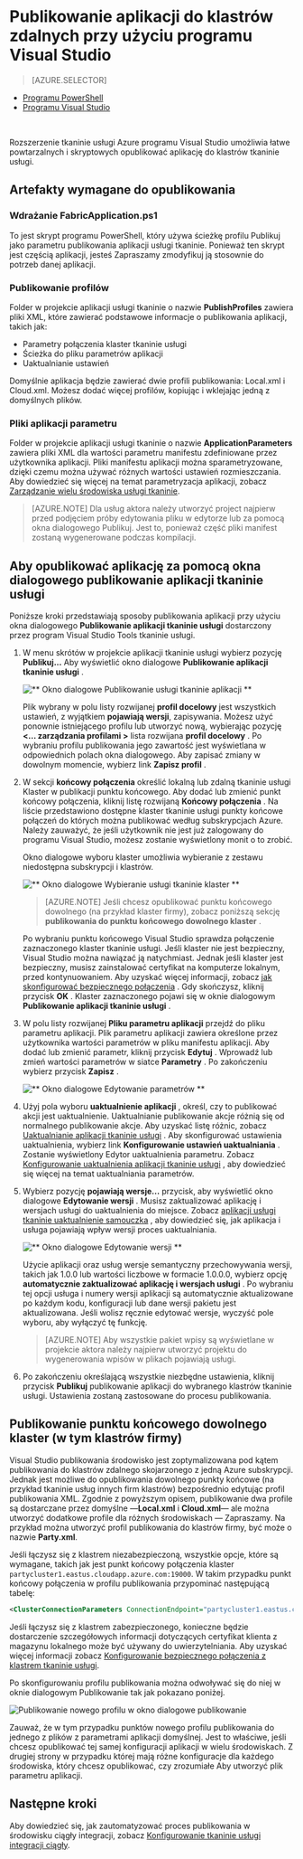 <properties
    pageTitle="Publikowanie aplikacji w klastrze zdalnego z programem Visual Studio | Microsoft Azure"
    description="Dowiedz się, jak opublikować aplikację do klastrów tkaninie zdalny przy użyciu programu Visual Studio."
    services="service-fabric"
    documentationCenter="na"
    authors="cawams"
    manager="timlt"
    editor="" />

<tags
    ms.service="multiple"
    ms.devlang="dotnet"
    ms.topic="article"
    ms.tgt_pltfrm="na"
    ms.workload="multiple"
    ms.date="07/29/2016"
    ms.author="cawa" />

# <a name="publish-an-application-to-a-remote-cluster-by-using-visual-studio"></a>Publikowanie aplikacji do klastrów zdalnych przy użyciu programu Visual Studio

> [AZURE.SELECTOR]
- [Programu PowerShell](service-fabric-deploy-remove-applications.md)
- [Programu Visual Studio](service-fabric-publish-app-remote-cluster.md)

<br/>

Rozszerzenie tkaninie usługi Azure programu Visual Studio umożliwia łatwe powtarzalnych i skryptowych opublikować aplikację do klastrów tkaninie usługi.

## <a name="the-artifacts-required-for-publishing"></a>Artefakty wymagane do opublikowania

### <a name="deploy-fabricapplicationps1"></a>Wdrażanie FabricApplication.ps1

To jest skrypt programu PowerShell, który używa ścieżkę profilu Publikuj jako parametru publikowania aplikacji usługi tkaninie. Ponieważ ten skrypt jest częścią aplikacji, jesteś Zapraszamy zmodyfikuj ją stosownie do potrzeb danej aplikacji.

### <a name="publish-profiles"></a>Publikowanie profilów

Folder w projekcie aplikacji usługi tkaninie o nazwie **PublishProfiles** zawiera pliki XML, które zawierać podstawowe informacje o publikowania aplikacji, takich jak:

- Parametry połączenia klaster tkaninie usługi
- Ścieżka do pliku parametrów aplikacji
- Uaktualnianie ustawień

Domyślnie aplikacja będzie zawierać dwie profili publikowania: Local.xml i Cloud.xml. Możesz dodać więcej profilów, kopiując i wklejając jedną z domyślnych plików.

### <a name="application-parameter-files"></a>Pliki aplikacji parametru

Folder w projekcie aplikacji usługi tkaninie o nazwie **ApplicationParameters** zawiera pliki XML dla wartości parametru manifestu zdefiniowane przez użytkownika aplikacji. Pliki manifestu aplikacji można sparametryzowane, dzięki czemu można używać różnych wartości ustawień rozmieszczania. Aby dowiedzieć się więcej na temat parametryzacja aplikacji, zobacz [Zarządzanie wielu środowiska usługi tkaninie](service-fabric-manage-multiple-environment-app-configuration.md).

>[AZURE.NOTE] Dla usług aktora należy utworzyć project najpierw przed podjęciem próby edytowania pliku w edytorze lub za pomocą okna dialogowego Publikuj. Jest to, ponieważ część pliki manifest zostaną wygenerowane podczas kompilacji.

## <a name="to-publish-an-application-by-using-the-publish-service-fabric-application-dialog-box"></a>Aby opublikować aplikację za pomocą okna dialogowego publikowanie aplikacji tkaninie usługi

Poniższe kroki przedstawiają sposoby publikowania aplikacji przy użyciu okna dialogowego **Publikowanie aplikacji tkaninie usługi** dostarczony przez program Visual Studio Tools tkaninie usługi.

1. W menu skrótów w projekcie aplikacji tkaninie usługi wybierz pozycję **Publikuj...** Aby wyświetlić okno dialogowe **Publikowanie aplikacji tkaninie usługi** .

    ![** Okno dialogowe Publikowanie usługi tkaninie aplikacji **][0]

    Plik wybrany w polu listy rozwijanej **profil docelowy** jest wszystkich ustawień, z wyjątkiem **pojawiają wersji**, zapisywania. Możesz użyć ponownie istniejącego profilu lub utworzyć nową, wybierając pozycję **<... zarządzania profilami >** lista rozwijana **profil docelowy** . Po wybraniu profilu publikowania jego zawartość jest wyświetlana w odpowiednich polach okna dialogowego. Aby zapisać zmiany w dowolnym momencie, wybierz link **Zapisz profil** .    

2. W sekcji **końcowy połączenia** określić lokalną lub zdalną tkaninie usługi Klaster w publikacji punktu końcowego. Aby dodać lub zmienić punkt końcowy połączenia, kliknij listę rozwijaną **Końcowy połączenia** . Na liście przedstawiono dostępne klaster tkaninie usługi punkty końcowe połączeń do których można publikować według subskrypcjach Azure. Należy zauważyć, że jeśli użytkownik nie jest już zalogowany do programu Visual Studio, możesz zostanie wyświetlony monit o to zrobić.

    Okno dialogowe wyboru klaster umożliwia wybieranie z zestawu niedostępna subskrypcji i klastrów.

    ![** Okno dialogowe Wybieranie usługi tkaninie klaster **][1]

    >[AZURE.NOTE] Jeśli chcesz opublikować punktu końcowego dowolnego (na przykład klaster firmy), zobacz poniższą sekcję **publikowania do punktu końcowego dowolnego klaster** .

    Po wybraniu punktu końcowego Visual Studio sprawdza połączenie zaznaczonego klaster tkaninie usługi. Jeśli klaster nie jest bezpieczny, Visual Studio można nawiązać ją natychmiast. Jednak jeśli klaster jest bezpieczny, musisz zainstalować certyfikat na komputerze lokalnym, przed kontynuowaniem. Aby uzyskać więcej informacji, zobacz [jak skonfigurować bezpiecznego połączenia](service-fabric-visualstudio-configure-secure-connections.md) . Gdy skończysz, kliknij przycisk **OK** . Klaster zaznaczonego pojawi się w oknie dialogowym **Publikowanie aplikacji tkaninie usługi** .

3. W polu listy rozwijanej **Pliku parametru aplikacji** przejdź do pliku parametru aplikacji. Plik parametru aplikacji zawiera określone przez użytkownika wartości parametrów w pliku manifestu aplikacji. Aby dodać lub zmienić parametr, kliknij przycisk **Edytuj** . Wprowadź lub zmień wartości parametrów w siatce **Parametry** . Po zakończeniu wybierz przycisk **Zapisz** .

    ![** Okno dialogowe Edytowanie parametrów **][2]

4. Użyj pola wyboru **uaktualnienie aplikacji** , określ, czy to publikować akcji jest uaktualnienie. Uaktualnianie publikowanie akcje różnią się od normalnego publikowanie akcje. Aby uzyskać listę różnic, zobacz [Uaktualnianie aplikacji tkaninie usługi](service-fabric-application-upgrade.md) . Aby skonfigurować ustawienia uaktualnienia, wybierz link **Konfigurowanie ustawień uaktualniania** . Zostanie wyświetlony Edytor uaktualnienia parametru. Zobacz [Konfigurowanie uaktualnienia aplikacji tkaninie usługi](service-fabric-visualstudio-configure-upgrade.md) , aby dowiedzieć się więcej na temat uaktualniania parametrów.

5. Wybierz pozycję **pojawiają wersje...** przycisk, aby wyświetlić okno dialogowe **Edytowanie wersji** . Musisz zaktualizować aplikację i wersjach usługi do uaktualnienia do miejsce. Zobacz [aplikacji usługi tkaninie uaktualnienie samouczka](service-fabric-application-upgrade-tutorial.md) , aby dowiedzieć się, jak aplikacja i usługa pojawiają wpływ wersji proces uaktualniania.

    ![** Okno dialogowe Edytowanie wersji **][3]

    Użycie aplikacji oraz usług wersje semantyczny przechowywania wersji, takich jak 1.0.0 lub wartości liczbowe w formacie 1.0.0.0, wybierz opcję **automatycznie zaktualizować aplikację i wersjach usługi** . Po wybraniu tej opcji usługa i numery wersji aplikacji są automatycznie aktualizowane po każdym kodu, konfiguracji lub dane wersji pakietu jest aktualizowana. Jeśli wolisz ręcznie edytować wersje, wyczyść pole wyboru, aby wyłączyć tę funkcję.

    >[AZURE.NOTE] Aby wszystkie pakiet wpisy są wyświetlane w projekcie aktora należy najpierw utworzyć projektu do wygenerowania wpisów w plikach pojawiają usługi.

6. Po zakończeniu określającą wszystkie niezbędne ustawienia, kliknij przycisk **Publikuj** publikowanie aplikacji do wybranego klastrów tkaninie usługi. Ustawienia zostaną zastosowane do procesu publikowania.

## <a name="publish-to-an-arbitrary-cluster-endpoint-including-party-clusters"></a>Publikowanie punktu końcowego dowolnego klaster (w tym klastrów firmy)

Visual Studio publikowania środowisko jest zoptymalizowana pod kątem publikowania do klastrów zdalnego skojarzonego z jedną Azure subskrypcji. Jednak jest możliwe do opublikowania dowolnego punkty końcowe (na przykład tkaninie usług innych firm klastrów) bezpośrednio edytując profil publikowania XML. Zgodnie z powyższym opisem, publikowanie dwa profile są dostarczane przez domyślne —**Local.xml** i **Cloud.xml**— ale można utworzyć dodatkowe profile dla różnych środowiskach — Zapraszamy. Na przykład można utworzyć profil publikowania do klastrów firmy, być może o nazwie **Party.xml**.

Jeśli łączysz się z klastrem niezabezpieczoną, wszystkie opcje, które są wymagane, takich jak jest punkt końcowy połączenia klaster `partycluster1.eastus.cloudapp.azure.com:19000`. W takim przypadku punkt końcowy połączenia w profilu publikowania przypominać następującą tabelę:

```XML
<ClusterConnectionParameters ConnectionEndpoint="partycluster1.eastus.cloudapp.azure.com:19000" />
```

  Jeśli łączysz się z klastrem zabezpieczonego, konieczne będzie dostarczenie szczegółowych informacji dotyczących certyfikat klienta z magazynu lokalnego może być używany do uwierzytelniania. Aby uzyskać więcej informacji zobacz [Konfigurowanie bezpiecznego połączenia z klastrem tkaninie usługi](service-fabric-visualstudio-configure-secure-connections.md).

  Po skonfigurowaniu profilu publikowania można odwoływać się do niej w oknie dialogowym Publikowanie tak jak pokazano poniżej.

  ![Publikowanie nowego profilu w okno dialogowe publikowanie][4]

  Zauważ, że w tym przypadku punktów nowego profilu publikowania do jednego z plików z parametrami aplikacji domyślnej. Jest to właściwe, jeśli chcesz opublikować tej samej konfiguracji aplikacji w wielu środowiskach. Z drugiej strony w przypadku której mają różne konfiguracje dla każdego środowiska, który chcesz opublikować, czy zrozumiałe Aby utworzyć plik parametru aplikacji.

## <a name="next-steps"></a>Następne kroki

Aby dowiedzieć się, jak zautomatyzować proces publikowania w środowisku ciągły integracji, zobacz [Konfigurowanie tkaninie usługi integracji ciągły](service-fabric-set-up-continuous-integration.md).


[0]: ./media/service-fabric-publish-app-remote-cluster/PublishDialog.png
[1]: ./media/service-fabric-publish-app-remote-cluster/SelectCluster.png
[2]: ./media/service-fabric-publish-app-remote-cluster/EditParams.png
[3]: ./media/service-fabric-publish-app-remote-cluster/EditVersions.png
[4]: ./media/service-fabric-publish-app-remote-cluster/publish-to-party-cluster.png
